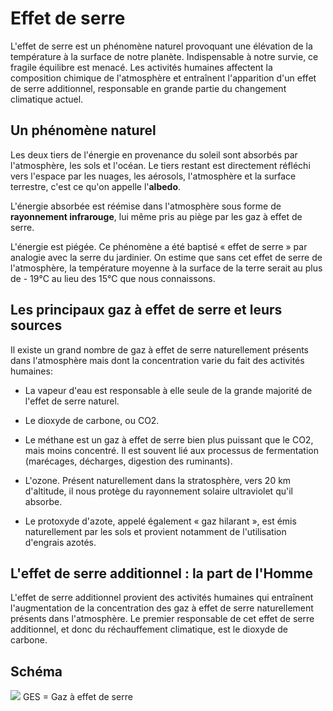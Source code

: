 # Effet de serre



L'effet de serre est un phénomène naturel provoquant une élévation de la température à la surface de notre planète. Indispensable à notre survie, ce fragile équilibre est menacé. Les activités humaines affectent la composition chimique de l'atmosphère et entraînent l'apparition d'un effet de serre additionnel, responsable en grande partie du changement climatique actuel.

## Un phénomène naturel

Les deux tiers de l'énergie en provenance du soleil sont absorbés par l'atmosphère, les sols et l'océan. Le tiers restant est directement réfléchi vers l'espace par les nuages, les aérosols, l'atmosphère et la surface terrestre, c'est ce qu'on appelle l'**albedo**.

L'énergie absorbée est réémise dans l'atmosphère sous forme de **rayonnement infrarouge**, lui même pris au piège par les gaz à effet de serre. 

L'énergie est piégée. Ce phénomène a été baptisé « effet de serre » par analogie avec la serre du jardinier. On estime que sans cet effet de serre de l'atmosphère, la température moyenne à la surface de la terre serait au plus de - 19°C au lieu des 15°C que nous connaissons.




## Les principaux gaz à effet de serre et leurs sources

Il existe un grand nombre de gaz à effet de serre naturellement présents dans l'atmosphère mais dont la concentration varie du fait des activités humaines: 

* La vapeur d'eau est responsable à elle seule de la grande majorité de l'effet de serre naturel. 

* Le dioxyde de carbone, ou CO2.

* Le méthane est un gaz à effet de serre bien plus puissant que le CO2, mais moins concentré. Il est souvent lié aux processus de fermentation (marécages, décharges, digestion des ruminants).

* L'ozone. Présent naturellement dans la stratosphère, vers 20 km d'altitude, il nous protège du rayonnement solaire ultraviolet qu'il absorbe.

* Le protoxyde d'azote, appelé également « gaz hilarant », est émis naturellement par les sols et provient notamment de l'utilisation d'engrais azotés.



## L'effet de serre additionnel : la part de l'Homme

L'effet de serre additionnel provient des activités humaines qui entraînent l'augmentation de la concentration des gaz à effet de serre naturellement présents dans l'atmosphère. Le premier responsable de cet effet de serre additionnel, et donc du réchauffement climatique, est le dioxyde de carbone. 


## Schéma

![](http://www.auvergne-rhone-alpes.developpement-durable.gouv.fr/IMG/png/phenomene-2.png)
GES = Gaz à effet de serre

